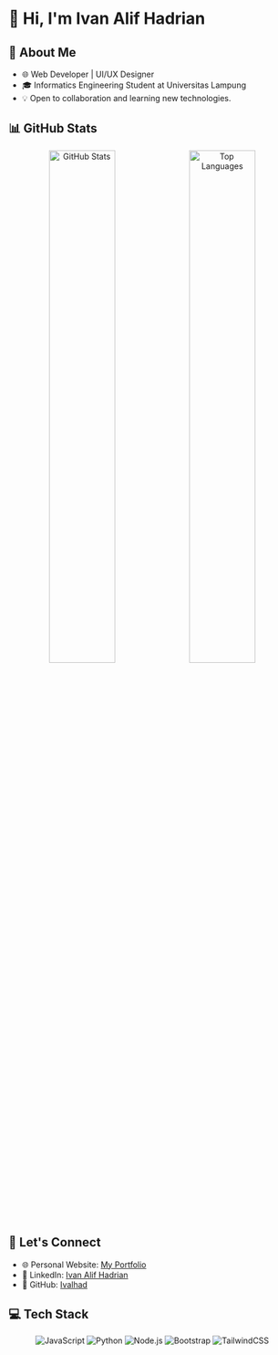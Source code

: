 # 👋 Hi, I'm Ivan Alif Hadrian

## 🚀 About Me
- 🌐 Web Developer | UI/UX Designer  
- 🎓 Informatics Engineering Student at Universitas Lampung  
- 💡 Open to collaboration and learning new technologies.  

## 📊 GitHub Stats
<p align="center">
  <img src="https://github-readme-stats.vercel.app/api?username=Ivalhad&show_icons=true&theme=radical&hide_title=true" alt="GitHub Stats" width="48%" />
  <img src="https://github-readme-stats.vercel.app/api/top-langs/?username=Ivalhad&layout=compact&theme=radical" alt="Top Languages" width="48%" />
</p>

## 🔗 Let's Connect
- 🌐 Personal Website: [My Portfolio](https://ivalhad.vercel.app/)  
- 💼 LinkedIn: [Ivan Alif Hadrian](https://www.linkedin.com/in/ivan-alif-hadrian/)  
- 📂 GitHub: [Ivalhad](https://github.com/Ivalhad)

## 💻 Tech Stack
<p align="center">
  <img src="https://img.shields.io/badge/JavaScript-%23F7DF1E.svg?style=flat-square&logo=javascript&logoColor=black" alt="JavaScript">
  <img src="https://img.shields.io/badge/Python-%233776AB.svg?style=flat-square&logo=python&logoColor=white" alt="Python">
  <img src="https://img.shields.io/badge/Node.js-%23339933.svg?style=flat-square&logo=node.js&logoColor=white" alt="Node.js">
  <img src="https://img.shields.io/badge/Bootstrap-%23563D7C.svg?style=flat-square&logo=bootstrap&logoColor=white" alt="Bootstrap">
  <img src="https://img.shields.io/badge/TailwindCSS-%2306B6D4.svg?style=flat-square&logo=tailwind-css&logoColor=white" alt="TailwindCSS">
</p>
